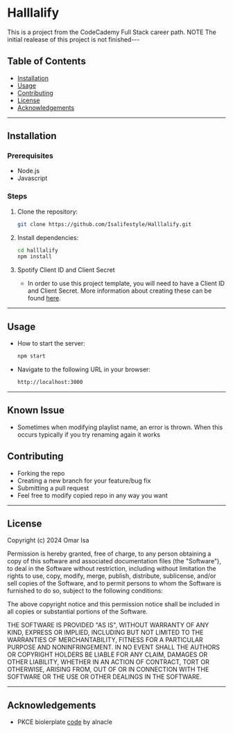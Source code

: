 # Halllalify

This is a project from the CodeCademy Full Stack career path. NOTE The initial realease of this project is not finished---

## Table of Contents
- [Installation](#installation)
- [Usage](#usage)
- [Contributing](#contributing)
- [License](#license)
- [Acknowledgements](#acknowledgements)

---

## Installation

### Prerequisites
- Node.js
- Javascript


### Steps
1. Clone the repository:
    ```bash
    git clone https://github.com/Isalifestyle/Halllalify.git
    ```

2. Install dependencies:
    ```bash
    cd halllalify
    npm install
    ```
3. Spotify Client ID and Client Secret
   - In order to use this project template, you will need to have a Client ID and Client Secret. More information about creating these can be found [here](https://developer.spotify.com/documentation/web-api/tutorials/getting-started#create-an-app).
       
---

## Usage

- How to start the server:
    ```bash
    npm start
    ```

- Navigate to the following URL in your browser:
    ```bash
    http://localhost:3000
    ```

---

## Known Issue
- Sometimes when modifying playlist name, an error is thrown. When this occurs typically if you try renaming again it works

## Contributing

- Forking the repo
- Creating a new branch for your feature/bug fix
- Submitting a pull request
- Feel free to modify copied repo in any way you want 

---

## License

Copyright (c) 2024 Omar Isa

Permission is hereby granted, free of charge, to any person obtaining a copy of this software and associated documentation files (the "Software"), to deal in the Software without restriction, including without limitation the rights to use, copy, modify, merge, publish, distribute, sublicense, and/or sell copies of the Software, and to permit persons to whom the Software is furnished to do so, subject to the following conditions:

The above copyright notice and this permission notice shall be included in all copies or substantial portions of the Software.

THE SOFTWARE IS PROVIDED "AS IS", WITHOUT WARRANTY OF ANY KIND, EXPRESS OR IMPLIED, INCLUDING BUT NOT LIMITED TO THE WARRANTIES OF MERCHANTABILITY, FITNESS FOR A PARTICULAR PURPOSE AND NONINFRINGEMENT. IN NO EVENT SHALL THE AUTHORS OR COPYRIGHT HOLDERS BE LIABLE FOR ANY CLAIM, DAMAGES OR OTHER LIABILITY, WHETHER IN AN ACTION OF CONTRACT, TORT OR OTHERWISE, ARISING FROM, OUT OF OR IN CONNECTION WITH THE SOFTWARE OR THE USE OR OTHER DEALINGS IN THE SOFTWARE.

---

## Acknowledgements
- PKCE biolerplate [code](https://github.com/spotify/web-api-examples/tree/master/authorization/authorization_code_pkce) by alnacle
